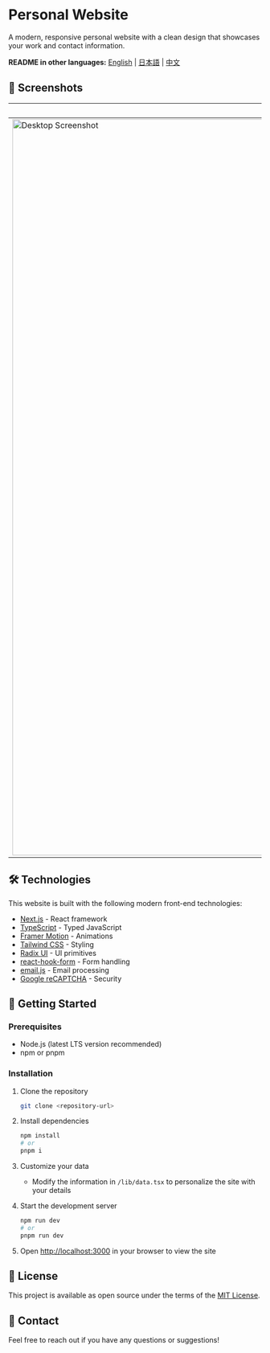 # Personal Website

A modern, responsive personal website with a clean design that showcases your work and contact information.

**README in other languages:** [English](README.md) | [日本語](README.ja.md) | [中文](README.zh.md)

## 📸 Screenshots

| Desktop | Mobile |
|---------|--------|
| <img width="1465" alt="Desktop Screenshot" src="https://github.com/user-attachments/assets/ec97e9b6-a42f-4cce-aa6f-3ad917c0f5f7"> | <img width="298" alt="Mobile Screenshot" src="https://github.com/user-attachments/assets/7fc57bc0-2147-408d-aded-c68d037306d9"> |

## 🛠️ Technologies

This website is built with the following modern front-end technologies:

- [Next.js](https://nextjs.org/) - React framework
- [TypeScript](https://www.typescriptlang.org/) - Typed JavaScript
- [Framer Motion](https://www.framer.com/motion/) - Animations
- [Tailwind CSS](https://tailwindcss.com/) - Styling
- [Radix UI](https://www.radix-ui.com/) - UI primitives
- [react-hook-form](https://react-hook-form.com/) - Form handling
- [email.js](https://www.emailjs.com/) - Email processing
- [Google reCAPTCHA](https://www.google.com/recaptcha/) - Security

## 🚀 Getting Started

### Prerequisites

- Node.js (latest LTS version recommended)
- npm or pnpm

### Installation

1. Clone the repository
   ```bash
   git clone <repository-url>
   ```

2. Install dependencies
   ```bash
   npm install
   # or
   pnpm i
   ```

3. Customize your data
   - Modify the information in `/lib/data.tsx` to personalize the site with your details

4. Start the development server
   ```bash
   npm run dev
   # or
   pnpm run dev
   ```

5. Open [http://localhost:3000](http://localhost:3000) in your browser to view the site

## 📄 License

This project is available as open source under the terms of the [MIT License](https://opensource.org/licenses/MIT).

## 📧 Contact

Feel free to reach out if you have any questions or suggestions!

